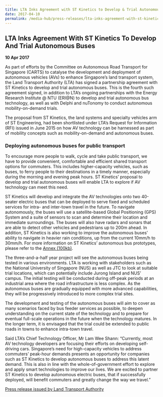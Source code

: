 ```yaml
---
title: LTA Inks Agreement with ST Kinetics to Develop & Trial Autonomous Buses
date: 2017-04-10
permalink: /media-hub/press-releases/lta-inks-agreement-with-st-kinetics-to-develop-and-trial-autonomous-buses
---
```

## LTA Inks Agreement With ST Kinetics To Develop And Trial Autonomous Buses

**10 Apr 2017**

As part of efforts by the Committee on Autonomous Road Transport for Singapore (CARTS) to catalyse the development and deployment of autonomous vehicles (AVs) to enhance Singapore’s land transport system, the Land Transport Authority (LTA) has signed a partnership agreement with ST Kinetics to develop and trial autonomous buses. This is the fourth such agreement signed, in addition to LTA’s ongoing partnerships with the Energy Research Institute @ NTU (ERI@N) to develop and trial autonomous bus technology, as well as with Delphi and nuTonomy to conduct autonomous mobility-on-demand trials.

The proposal from ST Kinetics, the land systems and specialty vehicles arm of ST Engineering, had been shortlisted under LTA’s Request for Information (RFI) issued in June 2015 on how AV technology can be harnessed as part of mobility concepts such as mobility-on-demand and autonomous buses.

### Deploying autonomous buses for public transport

To encourage more people to walk, cycle and take public transport, we have to provide convenient, comfortable and efficient shared transport options for commuters. This includes higher-capacity vehicles, such as buses, to ferry people to their destinations in a timely manner, especially during the morning and evening peak hours. ST Kinetics’ proposal to develop and trial autonomous buses will enable LTA to explore if AV technology can meet this need.

ST Kinetics will develop and integrate the AV technologies onto two 40-seater electric buses that can be deployed to serve fixed and scheduled services for intra- and inter-town travel in the future. To navigate autonomously, the buses will use a satellite-based Global Positioning (GPS) System and a suite of sensors to scan and determine their location and immediate surroundings. The buses will also have radars and sonars that are able to detect other vehicles and pedestrians up to 200m ahead. In addition, ST Kinetics is also working to improve the autonomous buses’ ability to navigate in heavier rain conditions, up from the current 10mm/h to 30mm/h. For more information on ST Kinetics’ autonomous bus prototypes, please refer to the [Annex (100kb)](/files/press-releases/2017/20170410_STKAVBPrototype.pdf).

The three-and-a-half year project will see the autonomous buses being tested in various environments. LTA is working with stakeholders such as the National University of Singapore (NUS) as well as JTC to look at suitable trial locations, which can potentially include Jurong Island and NUS’ campus. The initial testing will be conducted during off-peak periods at an industrial area where the road infrastructure is less complex. As the autonomous buses are gradually equipped with more advanced capabilities, they will be progressively introduced to more complex trial sites.

The development and testing of the autonomous buses will aim to cover as many scenarios faced by bus feeder services as possible, to deepen understanding on the current state of the technology and to prepare for eventual full-scale operations in the future when the technology matures. In the longer term, it is envisaged that the trial could be extended to public roads in towns to enhance intra-town travel.

Said LTA’s Chief Technology Officer, Mr Lam Wee Shann: “Currently, most AV technology developers are focusing their efforts on developing self-driving cars. Singapore’s need for high-capacity vehicles to address commuters’ peak-hour demands presents an opportunity for companies such as ST Kinetics to develop autonomous buses to address this latent demand. This is also in line with the whole-of-government effort to explore and apply smart technologies to improve our lives. We are excited to partner ST Kinetics to develop autonomous electric buses, that if successfully deployed, will benefit commuters and greatly change the way we travel.”

[Press release issued by Land Transport Authority](https://www.lta.gov.sg/content/ltagov/en/newsroom/2017/4/2/lta-inks-agreement-with-st-kinetics-to-develop-and-trial-autonomous-buses.html)
